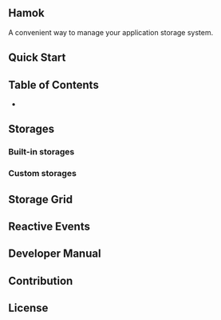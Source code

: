 Hamok
---

A convenient way to manage your application storage system. 

## Quick Start


## Table of Contents
* []()

## Storages

### Built-in storages

### Custom storages

## Storage Grid

## Reactive Events

## Developer Manual

## Contribution

## License
